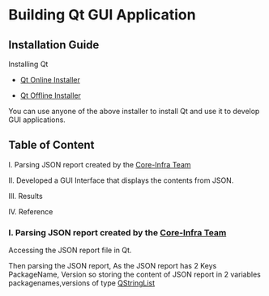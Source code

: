 # Building Qt GUI Application

## Installation Guide

Installing Qt

* [Qt Online Installer](https://www.qt.io/download-qt-installer?hsCtaTracking=99d9dd4f-5681-48d2-b096-470725510d34%7C074ddad0-fdef-4e53-8aa8-5e8a876d6ab4)

* [Qt Offline Installer](https://download.qt.io/archive/qt/5.14/5.14.2/)

You can use anyone of the above installer to install Qt and use it to develop GUI applications.

## Table of Content

I. Parsing JSON report created by the [Core-Infra Team](https://github.com/Engin-Boot/monitor-pi-board-s1b11)

II. Developed a GUI Interface that displays the contents from JSON.

III. Results

IV. Reference

### I.  Parsing JSON report created by the [Core-Infra Team](https://github.com/Engin-Boot/monitor-pi-board-s1b11)

Accessing the JSON report file in Qt.

Then parsing the JSON report, As the JSON report has 2 Keys PackageName, Version so storing the content of JSON report in 2 variables packagenames,versions of type [QStringList](https://doc.qt.io/qt-5/qstringlist.html#:~:text=QStringListIterator-,Detailed%20Description,is%20both%20fast%20and%20safe.)



